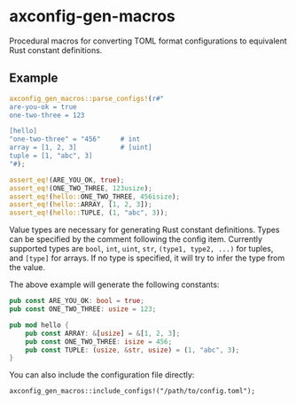 # axconfig-gen-macros

Procedural macros for converting TOML format configurations to equivalent Rust constant definitions.

## Example

```rust
axconfig_gen_macros::parse_configs!(r#"
are-you-ok = true
one-two-three = 123

[hello]
"one-two-three" = "456"     # int
array = [1, 2, 3]           # [uint]
tuple = [1, "abc", 3]
"#);

assert_eq!(ARE_YOU_OK, true);
assert_eq!(ONE_TWO_THREE, 123usize);
assert_eq!(hello::ONE_TWO_THREE, 456isize);
assert_eq!(hello::ARRAY, [1, 2, 3]);
assert_eq!(hello::TUPLE, (1, "abc", 3));
```

Value types are necessary for generating Rust constant definitions. Types can be specified by the comment following the config item. Currently supported types are `bool`, `int`, `uint`, `str`, `(type1, type2, ...)` for tuples, and `[type]` for arrays. If no type is specified, it will try to infer the type from the value.

The above example will generate the following constants:

```rust
pub const ARE_YOU_OK: bool = true;
pub const ONE_TWO_THREE: usize = 123;

pub mod hello {
    pub const ARRAY: &[usize] = &[1, 2, 3];
    pub const ONE_TWO_THREE: isize = 456;
    pub const TUPLE: (usize, &str, usize) = (1, "abc", 3);
}
```

You can also include the configuration file directly:

```rust,ignore
axconfig_gen_macros::include_configs!("/path/to/config.toml");
```
